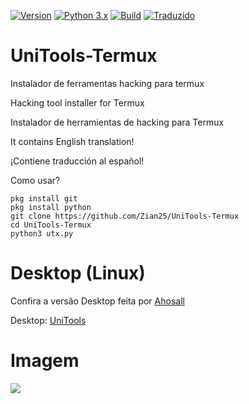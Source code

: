 [![Version](https://img.shields.io/badge/UniTools--Termux-v0.1.2-red)]()
[![Python 3.x](https://img.shields.io/badge/Python-3.x-blue.svg)]()
[![Build](https://img.shields.io/badge/Compativel-Termux-brightgreen.svg)]()
[![Traduzido](https://img.shields.io/badge/Traslated%20to-3%20languages-blue.svg)]()



# UniTools-Termux
Instalador de ferramentas hacking para termux 


Hacking tool installer for Termux 


Instalador de herramientas de hacking para Termux 


It contains English translation!


¡Contiene traducción al español!

Como usar?


```
pkg install git
pkg install python
git clone https://github.com/Zian25/UniTools-Termux
cd UniTools-Termux
python3 utx.py
```

# Desktop (Linux)
Confira a versão Desktop feita por <a href="https://github.com/Ahosall">Ahosall</a>

Desktop: <a href="https://github.com/Ahosall/UniTools">UniTools</a>

# Imagem
<img src="modulos/utx.jpg">


